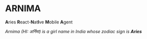 # ARNIMA
**A**ries **R**eact-**N**at**I**ve **M**obile **A**gent

_Arnima (HI: अर्निमा) is a girl name in India whose zodiac sign is **Aries**_
